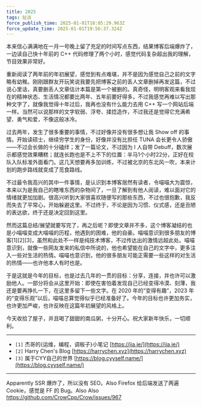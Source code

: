 ```yaml
---
title: 2025
tags: 扯淡
force_publish_time: 2025-01-01T18:05:29.963Z
force_update_time: 2025-01-01T19:56:37.324Z
---
```


本来信心满满地在一月一号晚上留了充足的时间写点东西，结果博客后端爆炸了，一边读自己快十年前的 C++ 代码修理了两个小时，感觉代码复杂超出我的理解，节目效果非常好。

重新阅读了两年前的年初展望，感觉到有点难堪，并不是因为感觉自己之前的文字略有幼稚。刚刚跟群友开玩笑说我要先把博客之前的丢人文章删掉再发这篇，不过说心里话，真要删丢人文章估计本篇是第一个被删的。真奇怪，明明客观来看我现在的精神状态、生活情况都要比两年、五年前要好得多，不过我感觉再难以写出那种文字了，就像我觉得十年过后，我再也没有什么能力去用 C++ 写一个网站后端一样。当然可以说那样的文字软弱、浮夸、揉捻造作，不过我还是觉得它充满希望、勇气和爱，不像这般冰冷。

过去两年，发生了很多重要的事情，不过好像并没有很多想让我 Show off 的事情。开始读硕士，继续穷学生的身份，好像并没有比担任 TUNA 会长更令人骄傲——不过会长做的十分磕绊；发了一篇论文，不过因为 I 人自带 Debuff，数次展示都感觉效果糟糕；就连长跑也是不上不下的位置：半马1个小时22分，正好在校队入队标准外面看门。这几天想要再多加训练，不过被北京的东北风一吹，本来计划的跑步路线就变成了觅食路线。

不过最令我高兴的其中一件事情，是认识到本博客居然有读者，令喵喵大为震惊，本来以为是我自己的瞎堆东西的杂物间了，一旦了解到有他人阅读，难以面对它的情绪就更加加剧。很高兴听到大家很喜欢随便写的那些东西，不过也很抱歉，我反而失去了平常心，开始躲避这里。不过终于，不论是因为习惯、仪式感，还是丑陋的表达欲，终于还是决定回到这里。

然而这篇总结/展望就要写完了，再之后呢？即使文章并不多，这个博客凝结的也是小喵喵变成大喵喵的历程，他遇到的困难，他的自豪。喵喵意识到很多朋友的博客<super>[1][2][3]</super>，虽然和此处不一样是纯技术博客，不过传达出的激情远超此处。喵喵意识到，就像一些网友发来的私信中所说的，他也希望能在自己的文字中，更多注入一些对生活的热情。喵喵也意识到，他的很多朋友可能正需要一些这样的对生活的热情——也许他本人有时也是。

于是这就是今年的目标，也是过去几年的一贯的目标：分享，连接，并也许可以激励他人。一部分将会从这里开始：即使在害怕着发现自己已经变得冷漠、刻薄，我还是要再挣扎一下，在这里多留下一些文字。在 2020 年的“变得有趣”，2023 年的“变得乐观”以后，喵喵总算觉得似乎已经准备好了。今年的目标也许更加务实，也许更加严峻，也许反映在这篇年初展望的风格上。

今天收拾了屋子，并且喝了甜甜的南瓜粥，十分开心。祝大家新年快乐，一切顺利。

<hr/>

- `[1]` 杰哥的{运维，编程，调板子}小笔记 [https://jia.je/](https://jia.je/)
- `[2]` Harry Chen's Blog [https://harrychen.xyz](https://harrychen.xyz)
- `[3]` 属于CYY自己的世界 [https://blog.cyyself.name/](https://blog.cyyself.name/)

<hr/>

Apparently SSR 爆炸了，所以没有 SEO。Also Firefox 给后端发送了两遍 Cookie，感觉是 FF 的 Bug。Also Also https://github.com/CrowCpp/Crow/issues/967
